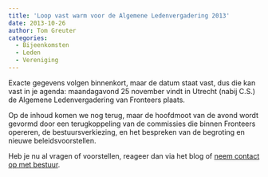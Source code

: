 ```yaml
---
title: 'Loop vast warm voor de Algemene Ledenvergadering 2013'
date: 2013-10-26
author: Tom Greuter
categories:
  - Bijeenkomsten
  - Leden
  - Vereniging
---
```


Exacte gegevens volgen binnenkort, maar de datum staat vast, dus die kan vast in je agenda: maandagavond 25 november vindt in Utrecht (nabij C.S.) de Algemene Ledenvergadering van Fronteers plaats.

Op de inhoud komen we nog terug, maar de hoofdmoot van de avond wordt gevormd door een terugkoppeling van de commissies die binnen Fronteers opereren, de bestuursverkiezing, en het bespreken van de begroting en nieuwe beleidsvoorstellen.

Heb je nu al vragen of voorstellen, reageer dan via het blog of [neem contact op met bestuur](/contact#formulier-1).
